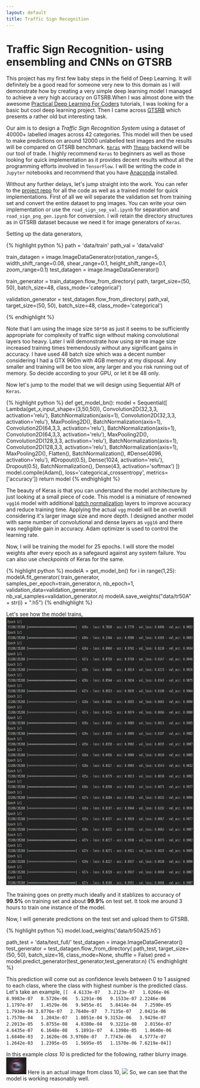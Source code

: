 ```yaml
---
layout: default
title: Traffic Sign Recognition
---
```

# [](#header-2)Traffic Sign Recognition- using ensembling and CNNs on GTSRB

This project has my first few baby steps in the field of Deep Learning. It will definitely be a good read for someone very new to this domain as I will demonstrate how by creating a very simple deep learning model I managed to achieve a very high accuracy on GTSRB.When I was almost done with the awesome [Practical Deep Learning For Coders](fast.ai) tutorials, I was looking for a basic but cool deep learning project. Then I came across [GTSRB](http://benchmark.ini.rub.de/?section=gtsrb&subsection=news) which presents a rather old but interesting task. 

Our aim is to design a *Traffic Sign Recognition System* using a dataset of 40000+ labelled images across 42 categories. This model will then be used to make predictions on around 12000 unlabelled test images and the results will be compared on GTSRB benchmark. [`Keras`](https://keras.io/) with [`Theano`](http://deeplearning.net/software/theano/) backend will be our tool of trade. I highly recommend `Keras` to beginners as well as those looking for quick implementation as it provides decent results without all the programming efforts involved in `TensorFlow`. I will be writing the code in `Jupyter` notebooks and recommend that you have [Anaconda](https://anaconda.org/) installed.
 
Without any further delays, let's jump straight into the work. You can refer to the [project repo](https://github.com/amitojdeep/traffic-sign-reco) for all the code as well as a trained model for quick implementations.
First of all we will separate the validation set from training set and convert the entire dataset to png images. You can write your own implementation or use the `road_sign_sep_val.ipynb` for separation and `road_sign_png_gen.ipynb` for conversion. I will retain the directory structures as in GTSRB dataset because we need it for image generators of `Keras`.

Setting up the data generators,

{% highlight python %}
path = 'data/train'
path_val = 'data/valid'

train_datagen =  image.ImageDataGenerator(rotation_range=5, width_shift_range=0.08, shear_range=0.1,
                               height_shift_range=0.1, zoom_range=0.1)
test_datagen = image.ImageDataGenerator()

train_generator = train_datagen.flow_from_directory(
        path,
        target_size=(50, 50),
        batch_size=48,
        class_mode='categorical')

validation_generator = test_datagen.flow_from_directory(
        path_val,
        target_size=(50, 50),
        batch_size=48,
        class_mode='categorical')

{% endhighlight %}

Note that I am using the image size `50*50` as just it seems to be sufficiently appropriate for complexity of traffic sign without making convolutional layers too heavy. Later I will demonstrate how using `80*80` image size increased training times tremendously without any significant gains in accuracy. I have used 48 batch size which was a decent number considering I had a GTX 960m with 4GB memory at my disposal. Any smaller and training will be too slow, any larger and you risk running out of memory. So decide according to your GPU, or let it be 48 only.

Now let's jump to the model that we will design using Sequential API of `Keras`.

{% highlight python %}
def get_model_bn():
    model = Sequential([
        Lambda(get_x,input_shape=(3,50,50)),
        Convolution2D(32,3,3, activation='relu'),
        BatchNormalization(axis=1),
        Convolution2D(32,3,3, activation='relu'),
        MaxPooling2D(),
        BatchNormalization(axis=1),
        Convolution2D(64,3,3, activation='relu'),
        BatchNormalization(axis=1),
        Convolution2D(64,3,3, activation='relu'),
        MaxPooling2D(),
        Convolution2D(128,3,3, activation='relu'),
        BatchNormalization(axis=1),
        Convolution2D(128,3,3, activation='relu'),
        BatchNormalization(axis=1),
        MaxPooling2D(),
        Flatten(),
        BatchNormalization(),
        #Dense(4096, activation='relu'),
        #Dropout(0.5),
        Dense(1024, activation='relu'),
        Dropout(0.5),
        BatchNormalization(),
        Dense(43, activation='softmax')
        ])
    model.compile(Adam(), loss='categorical_crossentropy', metrics=['accuracy'])
    return model
{% endhighlight %}

The beauty of Keras is that you can understand the model architecture by just looking at a small piece of code. This model is a miniature of renowned `vgg16` model with additional [batch normalization](https://keras.io/layers/normalization/) layers to improve accuracy and reduce training time. Applying the actual `vgg` model will be an overkill considering it's larger image size and more depth. I designed another model with same number of convolutional and dense layers as `vgg16` and there was negligible gain in accuracy. Adam optimizer is used to control the learning rate.

Now, I will be training the model for 25 epochs. I will store the model weights after every epoch as a safegaurd against any system failure. You can also use *checkpoints* of Keras for the same.

{% highlight python %}
modelA = get_model_bn()
for i in range(1,25):
    modelA.fit_generator(
        train_generator,
        samples_per_epoch=train_generator.n,
        nb_epoch=1,
        validation_data=validation_generator,
        nb_val_samples=validation_generator.n)
    modelA.save_weights("data/tr50A" + str(i) + ".h5")
{% endhighlight %}

Let's see how the model trains,
<img src="https://github.com/amitojdeep/amitoj-blogs/blob/master/assets/training-progress.png?raw=true" width="692" height="717" >

The training goes on pretty much ideally and it stablizes to accuracy of **99.5%** on training set and about **99.9%** on test set. It took me around 3 hours to train one instance of the model.

Now, I will generate predictions on the test set and upload them to GTSRB.

{% highlight python %}
model.load_weights('data/tr50A25.h5')

path_test = 'data/test_full/'
test_datagen = image.ImageDataGenerator()
test_generator = test_datagen.flow_from_directory(
        path_test,
        target_size=(50, 50),
        batch_size=16,
        class_mode=None,
        shuffle = False)
pred = model.predict_generator(test_generator,test_generator.n)
{% endhighlight %}

This prediction will come out as confidence levels between 0 to 1 assigned to each class, where the class with highest number is the predicted class.
Let's take an example,
`[[  4.6133e-07   3.2123e-07   1.0266e-06   8.9983e-07   8.5720e-06   5.1291e-06   9.1533e-07
    2.2246e-06   1.1797e-07   1.4529e-06   9.9455e-01   5.8414e-04   7.2590e-05   1.7934e-04
    3.8776e-07   2.7640e-07   7.7135e-07   2.0421e-06   1.7570e-04   1.2043e-07   1.8051e-04
    9.3152e-06   3.9429e-07   2.2013e-05   5.8755e-08   4.0380e-04   9.3221e-08   2.0156e-07
    4.6435e-07   6.1648e-08   5.1891e-07   4.1398e-05   1.0640e-06   1.6840e-03   2.1620e-06
    3.9760e-07   7.7743e-06   4.5777e-07   1.2642e-03   1.2395e-05   1.5695e-05   1.1570e-06
    7.6219e-04]]`

In this example *class 10* is predicted for the following, rather blurry image.
<img src = "https://github.com/amitojdeep/amitoj-blogs/raw/master/assets/00101.png">
Here is an actual image from class 10,
<img src = "https://github.com/amitojdeep/amitoj-blogs/raw/master/assets/g00013_00025.png">
So, we can see that the model is working reasonably well.








